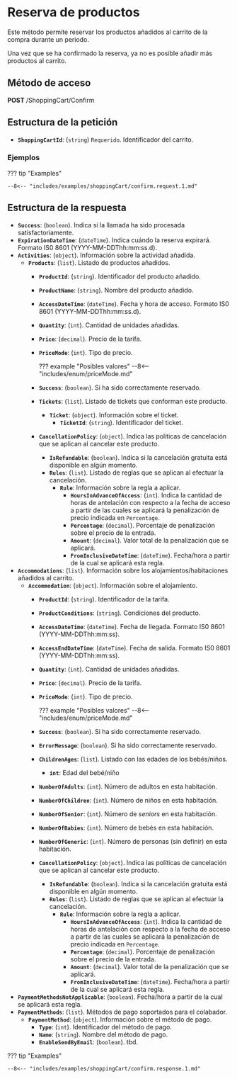 # Reserva de productos

Este método permite reservar los productos añadidos al carrito de la compra durante un periodo.

Una vez que se ha confirmado la reserva, ya no es posible añadir más productos al carrito.

## Método de acceso

**POST** /ShoppingCart/Confirm

## Estructura de la petición

- **``ShoppingCartId``**: (``string``) ``Requerido``. Identificador del carrito.

### Ejemplos

??? tip "Examples"

    --8<-- "includes/examples/shoppingCart/confirm.request.1.md"

## Estructura de la respuesta

- **`Success`**: (``boolean``). Indica si la llamada ha sido procesada satisfactoriamente.
- **`ExpirationDateTime`**: (``dateTime``). Indica cuándo la reserva expirará. Formato IS0 8601 (YYYY-MM-DDThh\:mm\:ss.d).
- **`Activities`**: (``object``). Información sobre la actividad añadida.
    - **`Products`**: (``list``). Listado de productos añadidos.
        - **`ProductId`**: (``string``). Identificador del producto añadido.
        - **`ProductName`**: (``string``). Nombre del producto añadido.
        - **`AccessDateTime`**: (``dateTime``). Fecha y hora de acceso. Formato IS0 8601 (YYYY-MM-DDThh\:mm\:ss.d).
        - **`Quantity`**: (``int``). Cantidad de unidades añadidas.
        - **``Price``**: (``decimal``). Precio de la tarifa.
        - **``PriceMode``**: (``int``). Tipo de precio.

            ??? example "Posibles valores"
                --8<-- "includes/enum/priceMode.md"

        - **``Success``**: (``boolean``). Si ha sido correctamente reservado.
        - **``Tickets``**: (``list``). Listado de tickets que conforman este producto.
            - **``Ticket``**: (``object``). Información sobre el ticket.
                - **``TicketId``**: (``string``). Identificador del ticket.
        - **`CancellationPolicy`**: (``object``). Indica las políticas de cancelación que se aplican al cancelar este producto.
            - **`IsRefundable`**: (``boolean``). Indica si la cancelación gratuita está disponible en algún momento.
            - **`Rules`**: (``list``). Listado de reglas que se aplican al efectuar la cancelación.
                - **`Rule`**: Información sobre la regla a aplicar.
                    - **`HoursInAdvanceOfAccess`**: (``int``). Indica la cantidad de horas de antelación con respecto a la fecha de acceso a partir de las cuales se aplicará la penalización de precio indicada en `Percentage`.
                    - **`Percentage`**: (``decimal``). Porcentaje de penalización sobre el precio de la entrada.
                    - **`Amount`**: (``decimal``). Valor total de la penalización que se aplicará.
                    - **`FromInclusiveDateTime`**: (``dateTime``). Fecha/hora a partir de la cual se aplicará esta regla.
- **`Accommodations`**: (``list``). Información sobre los alojamientos/habitaciones añadidos al carrito.
    - **`Accommodation`**: (``object``). Información sobre el alojamiento.
        - **`ProductId`**: (``string``). Identificador de la tarifa.
        - **`ProductConditions`**: (``string``). Condiciones del producto.
        - **`AccessDateTime`**: (``dateTime``). Fecha de llegada. Formato IS0 8601 (YYYY-MM-DDThh\:mm\:ss).
        - **`AccessEndDateTime`**: (``dateTime``). Fecha de salida. Formato IS0 8601 (YYYY-MM-DDThh\:mm\:ss).
        - **`Quantity`**: (``int``). Cantidad de unidades añadidas.
        - **``Price``**: (``decimal``). Precio de la tarifa.
        - **``PriceMode``**: (``int``). Tipo de precio.

            ??? example "Posibles valores"
                --8<-- "includes/enum/priceMode.md"

        - **``Success``**: (``boolean``). Si ha sido correctamente reservado.
        - **``ErrorMessage``**: (``boolean``). Si ha sido correctamente reservado.
        - **``ChildrenAges``**: (``list``). Listado con las edades de los bebés/niños.
            - **``int``**: Edad del bebé/niño
        - **``NumberOfAdults``**: (``int``). Número de adultos en esta habitación.
        - **``NumberOfChildren``**: (``int``). Número de niños en esta habitación.
        - **``NumberOfSenior``**: (``int``). Número de _seniors_ en esta habitación.
        - **``NumberOfBabies``**: (``int``). Número de bebés en esta habitación.
        - **``NumberOfGeneric``**: (``int``). Número de personas (sin definir) en esta habitación.
        - **`CancellationPolicy`**: (``object``). Indica las políticas de cancelación que se aplican al cancelar este producto.
            - **`IsRefundable`**: (``boolean``). Indica si la cancelación gratuita está disponible en algún momento.
            - **`Rules`**: (``list``). Listado de reglas que se aplican al efectuar la cancelación.
                - **`Rule`**: Información sobre la regla a aplicar.
                    - **`HoursInAdvanceOfAccess`**: (``int``). Indica la cantidad de horas de antelación con respecto a la fecha de acceso a partir de las cuales se aplicará la penalización de precio indicada en `Percentage`.
                    - **`Percentage`**: (``decimal``). Porcentaje de penalización sobre el precio de la entrada.
                    - **`Amount`**: (``decimal``). Valor total de la penalización que se aplicará.
                    - **`FromInclusiveDateTime`**: (``dateTime``). Fecha/hora a partir de la cual se aplicará esta regla.
- **`PaymentMethodsNotApplicable`**: (``boolean``). Fecha/hora a partir de la cual se aplicará esta regla.
- **`PaymentMethods`**: (``list``). Métodos de pago soportados para el colabador.
    - **`PaymentMethod`**: (``object``). Información sobre el método de pago.
        - **`Type`**: (``int``). Identificador del método de pago.
        - **`Name`**: (``string``). Nombre del método de pago.
        - **`EnableSendByEmail`**: (``boolean``). tbd.


??? tip "Examples"

    --8<-- "includes/examples/shoppingCart/confirm.response.1.md"